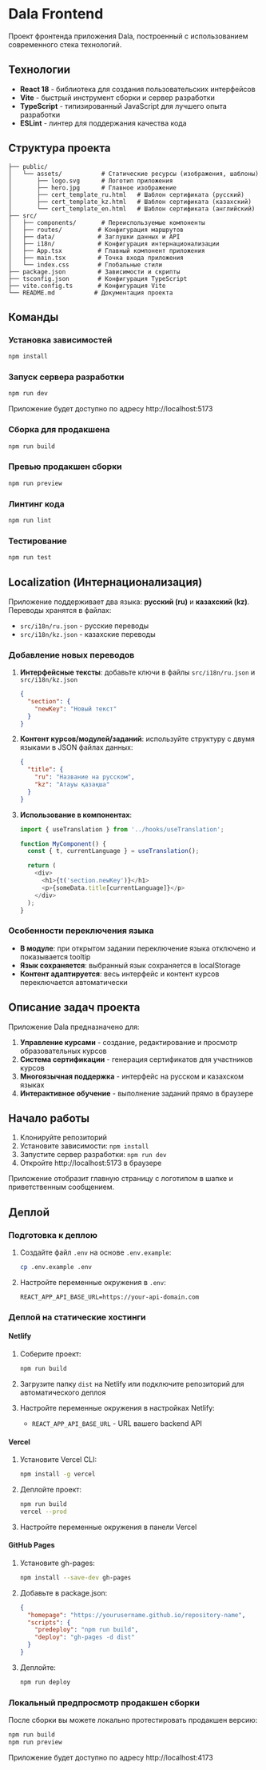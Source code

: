 # Dala Frontend

Проект фронтенда приложения Dala, построенный с использованием современного стека технологий.

## Технологии

- **React 18** - библиотека для создания пользовательских интерфейсов
- **Vite** - быстрый инструмент сборки и сервер разработки
- **TypeScript** - типизированный JavaScript для лучшего опыта разработки
- **ESLint** - линтер для поддержания качества кода

## Структура проекта

```
├── public/
│   └── assets/           # Статические ресурсы (изображения, шаблоны)
│       ├── logo.svg      # Логотип приложения
│       ├── hero.jpg      # Главное изображение
│       ├── cert_template_ru.html   # Шаблон сертификата (русский)
│       ├── cert_template_kz.html   # Шаблон сертификата (казахский)
│       └── cert_template_en.html   # Шаблон сертификата (английский)
├── src/
│   ├── components/       # Переиспользуемые компоненты
│   ├── routes/          # Конфигурация маршрутов
│   ├── data/            # Заглушки данных и API
│   ├── i18n/            # Конфигурация интернационализации
│   ├── App.tsx          # Главный компонент приложения
│   ├── main.tsx         # Точка входа приложения
│   └── index.css        # Глобальные стили
├── package.json         # Зависимости и скрипты
├── tsconfig.json        # Конфигурация TypeScript
├── vite.config.ts       # Конфигурация Vite
└── README.md           # Документация проекта
```

## Команды

### Установка зависимостей
```bash
npm install
```

### Запуск сервера разработки
```bash
npm run dev
```
Приложение будет доступно по адресу http://localhost:5173

### Сборка для продакшена
```bash
npm run build
```

### Превью продакшен сборки
```bash
npm run preview
```

### Линтинг кода
```bash
npm run lint
```

### Тестирование
```bash
npm run test
```

## Localization (Интернационализация)

Приложение поддерживает два языка: **русский (ru)** и **казахский (kz)**. Переводы хранятся в файлах:

- `src/i18n/ru.json` - русские переводы
- `src/i18n/kz.json` - казахские переводы

### Добавление новых переводов

1. **Интерфейсные тексты**: добавьте ключи в файлы `src/i18n/ru.json` и `src/i18n/kz.json`
   ```json
   {
     "section": {
       "newKey": "Новый текст"
     }
   }
   ```

2. **Контент курсов/модулей/заданий**: используйте структуру с двумя языками в JSON файлах данных:
   ```json
   {
     "title": {
       "ru": "Название на русском",
       "kz": "Атауы қазақша"
     }
   }
   ```

3. **Использование в компонентах**:
   ```typescript
   import { useTranslation } from '../hooks/useTranslation';

   function MyComponent() {
     const { t, currentLanguage } = useTranslation();

     return (
       <div>
         <h1>{t('section.newKey')}</h1>
         <p>{someData.title[currentLanguage]}</p>
       </div>
     );
   }
   ```

### Особенности переключения языка

- **В модуле**: при открытом задании переключение языка отключено и показывается tooltip
- **Язык сохраняется**: выбранный язык сохраняется в localStorage
- **Контент адаптируется**: весь интерфейс и контент курсов переключается автоматически

## Описание задач проекта

Приложение Dala предназначено для:

1. **Управление курсами** - создание, редактирование и просмотр образовательных курсов
2. **Система сертификации** - генерация сертификатов для участников курсов
3. **Многоязычная поддержка** - интерфейс на русском и казахском языках
4. **Интерактивное обучение** - выполнение заданий прямо в браузере

## Начало работы

1. Клонируйте репозиторий
2. Установите зависимости: `npm install`
3. Запустите сервер разработки: `npm run dev`
4. Откройте http://localhost:5173 в браузере

Приложение отобразит главную страницу с логотипом в шапке и приветственным сообщением.

## Деплой

### Подготовка к деплою

1. Создайте файл `.env` на основе `.env.example`:
   ```bash
   cp .env.example .env
   ```

2. Настройте переменные окружения в `.env`:
   ```
   REACT_APP_API_BASE_URL=https://your-api-domain.com
   ```

### Деплой на статические хостинги

#### Netlify

1. Соберите проект:
   ```bash
   npm run build
   ```

2. Загрузите папку `dist` на Netlify или подключите репозиторий для автоматического деплоя

3. Настройте переменные окружения в настройках Netlify:
   - `REACT_APP_API_BASE_URL` - URL вашего backend API

#### Vercel

1. Установите Vercel CLI:
   ```bash
   npm install -g vercel
   ```

2. Деплойте проект:
   ```bash
   npm run build
   vercel --prod
   ```

3. Настройте переменные окружения в панели Vercel

#### GitHub Pages

1. Установите gh-pages:
   ```bash
   npm install --save-dev gh-pages
   ```

2. Добавьте в package.json:
   ```json
   {
     "homepage": "https://yourusername.github.io/repository-name",
     "scripts": {
       "predeploy": "npm run build",
       "deploy": "gh-pages -d dist"
     }
   }
   ```

3. Деплойте:
   ```bash
   npm run deploy
   ```

### Локальный предпросмотр продакшен сборки

После сборки вы можете локально протестировать продакшен версию:

```bash
npm run build
npm run preview
```

Приложение будет доступно по адресу http://localhost:4173